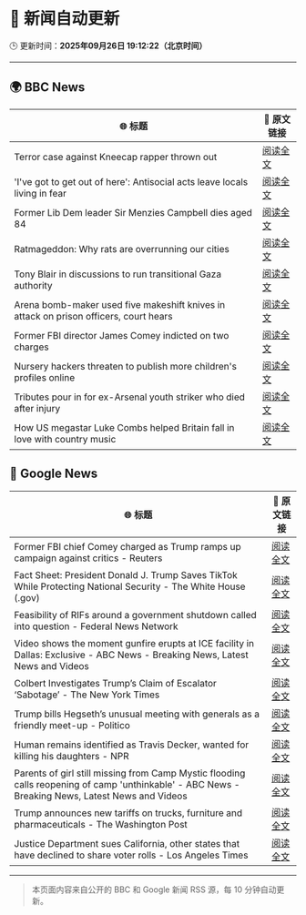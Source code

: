 # 🧠 新闻自动更新

🕒 更新时间：**2025年09月26日 19:12:22（北京时间）**

---

## 🌍 BBC News

| 🌐 标题 | 🔗 原文链接 |
|--------|-------------|
| Terror case against Kneecap rapper thrown out | [阅读全文](https://www.bbc.com/news/articles/ce846r2drg8o?at_medium=RSS&at_campaign=rss) |
| 'I've got to get out of here': Antisocial acts leave locals living in fear | [阅读全文](https://www.bbc.com/news/videos/c0jqv18yd5eo?at_medium=RSS&at_campaign=rss) |
| Former Lib Dem leader Sir Menzies Campbell dies aged 84 | [阅读全文](https://www.bbc.com/news/articles/cp8j7jnjd6ro?at_medium=RSS&at_campaign=rss) |
| Ratmageddon: Why rats are overrunning our cities | [阅读全文](https://www.bbc.com/news/articles/c4gvk397j80o?at_medium=RSS&at_campaign=rss) |
| Tony Blair in discussions to run transitional Gaza authority | [阅读全文](https://www.bbc.com/news/articles/c3drmk95xlzo?at_medium=RSS&at_campaign=rss) |
| Arena bomb-maker used five makeshift knives in attack on prison officers, court hears | [阅读全文](https://www.bbc.com/news/articles/c4g252x0z9go?at_medium=RSS&at_campaign=rss) |
| Former FBI director James Comey indicted on two charges | [阅读全文](https://www.bbc.com/news/articles/cy50ggv35zpo?at_medium=RSS&at_campaign=rss) |
| Nursery hackers threaten to publish more children's profiles online | [阅读全文](https://www.bbc.com/news/articles/c07vxv8v89lo?at_medium=RSS&at_campaign=rss) |
| Tributes pour in for ex-Arsenal youth striker who died after injury | [阅读全文](https://www.bbc.com/news/articles/czjvgkxlx88o?at_medium=RSS&at_campaign=rss) |
| How US megastar Luke Combs helped Britain fall in love with country music | [阅读全文](https://www.bbc.com/news/articles/c87yl745xqlo?at_medium=RSS&at_campaign=rss) |

## 📰 Google News

| 🌐 标题 | 🔗 原文链接 |
|--------|-------------|
| Former FBI chief Comey charged as Trump ramps up campaign against critics - Reuters | [阅读全文](https://news.google.com/rss/articles/CBMitwFBVV95cUxPb0s3ZE9UYlVacVU0YTBxTUFJUmp0SnVaSVdqVm9rMXJDUUw1QnVhVWdGN0Q1N3A5WEh6TWZsQ2dXSHI0cWZCdlFuNUZMcVJ0dGEzTS1NSmd2aFhGVndvOExjb0haSko3TmFpaEZ6YWtSLVJMdFltN3dSOVU0cnh6TkZ1TGNBaXNHTXBzYjRHM2xHMEptS1doczNCc056VUgzdUx2SXBETWNvS0Q1VEdBYmxlR3FMVUE?oc=5) |
| Fact Sheet: President Donald J. Trump Saves TikTok While Protecting National Security - The White House (.gov) | [阅读全文](https://news.google.com/rss/articles/CBMiywFBVV95cUxQaFJyQ29KdDVySFBkZjFfajUtSkVGUnJGLUc2N2tVU2xkZkFUejZZNUdNeHF2elplMHY5WVVIOE5hTHJ0Ni0xOU9zMUUtMktJRzI1WVBnOHNSZlZMYjRiR0lXWlJmYzRzNTQ1SzFvM1pfQ1ZuRjFEd19qWURTUVZoR29IelM4UGlFTUFKMjBETzJreThTeGdkUGlfZ2ZDVjRwd1Z1ZFNGVm5IUU56dHlOTERIX1AzMUdlbXZ6NVpJbFR5NVhlZzRwVjNhYw?oc=5) |
| Feasibility of RIFs around a government shutdown called into question - Federal News Network | [阅读全文](https://news.google.com/rss/articles/CBMiyAFBVV95cUxNZGp6dVEyaXFCQ2lITFJnNDNJV05xcVB4ZWZYcVJ1dGxRbDRZTWluVDEzaWZUcDhKYzRfcUZxYnF4WklMUXdFdWNmTFVxS25oa3FidHBySGk2SUNFQjhwNGh3eEpkckk3cjdtYnBTbFB1aE1mWnhnUjlZM21tNEtfdUlubDdibUhZc3kxSG80aVBBZkJxeXdwZmRDQVpnVW9POWFhOGlNX2tTdi1XNHdNMUlBczMwQWY4aWFfSk1mQVlSZnhyanBEQg?oc=5) |
| Video shows the moment gunfire erupts at ICE facility in Dallas: Exclusive - ABC News - Breaking News, Latest News and Videos | [阅读全文](https://news.google.com/rss/articles/CBMinwFBVV95cUxPY1pNUFhST2x3SlQtbThVWTR0ZDRSdXpPYVRmd2lhdEUtanFWU1VKcnZOeHhxSm5DM3I1b2twV2JWdWlYOVBOSXByVWdiV3VFNDhWMzlFNjd2R21yblhBeTFwM1dkRV9Fc0FLbk5uUjhGRkFDVXA4SEFBNEU0bEJCYXNkVGpYQkdVSW5VeDJabXdGREZIaEJQTjB1QlpiMVHSAaQBQVVfeXFMUE5lYmVsRGtadl81NGFXdUVOenRSRW9VV3RXS1BGaHhBaDFsallPc2pqMFRLMGF4N3FwNVBoMWRoWXJnSjJaNGdtRFJaV01fd0dBQVNkS3Z4SnFINXVnbTN1X2dwTjJQY0t0bnBMQnpTSXpkQXJPSjFENGVwOENNRlBoNFB6ckRDNC1VZEFyaEJxV3M1dDBsajJLOTF3aG1hNlhnVzA?oc=5) |
| Colbert Investigates Trump’s Claim of Escalator ‘Sabotage’ - The New York Times | [阅读全文](https://news.google.com/rss/articles/CBMikgFBVV95cUxPVHJXak1SOEYzbmJxT0lVQlpWSkN2MC0tLS1MUWZZdGl1ZExnTXlncHFXRVFXRVF2aHczVE1IWU9CSWY2ZWhxbjhOY0Q0UG84QmZaMlA0R19kUXVCeGR0UldfaVpMSE8tVjZMbjQycWczOGd6b3JlWTd5ZlV3RUtlXzVpVllISnVBQWxHek9Xc0MtUQ?oc=5) |
| Trump bills Hegseth’s unusual meeting with generals as a friendly meet-up - Politico | [阅读全文](https://news.google.com/rss/articles/CBMihwFBVV95cUxQdGdIQnYtQ3pMQ1FNVEtZUHcxb1BmQTZhM0ZmOEJPVDhxM3BmQTZ4ajNkR0hQSFR6WFFKc1JpTmtTd20wSWhTUEdkVW5VTnZEZURtYzZndkJsRm1ReEp4UUUwVGxsbHMxUE02UlhhZWVkMzRtNmZqRm9PcnBoblRWWWlENlNMMVE?oc=5) |
| Human remains identified as Travis Decker, wanted for killing his daughters - NPR | [阅读全文](https://news.google.com/rss/articles/CBMifEFVX3lxTE5mWXBsQVJzc2xQUjFCZ3UtWnUybU1ablcyYTBJYjV5bWZoRzZsV3g0WTktTWtyOTRJQ1Z5UmVnNkZxdzA5YXgtd0g3MXBwc3VyR2h4clpNd2huRlJwOFJmX0RpT0VBY2k4RmFWcDlvN0tpVGthX2dnSFRnWUQ?oc=5) |
| Parents of girl still missing from Camp Mystic flooding calls reopening of camp 'unthinkable' - ABC News - Breaking News, Latest News and Videos | [阅读全文](https://news.google.com/rss/articles/CBMipAFBVV95cUxQbjByOTJFbHVzSGJndEZVWDVWTFRJRENlQjEwMmFfYjFMRlFaMVZSNVFBT3JRZXplV29EbnluQ1FSSWdhZG1GbktzdFNRWnpwS0dUSllkS3lkaUF2RFhhaVBrZGFlOG5jSEx5ejBDQmo4Zi02VGYzMmloN19JcFlvbTJzRlJOYlV5YmhoX3R0LWFSbjByTXc3d0lETXNJT3FtSTZITdIBqgFBVV95cUxPTHppSlB2VDlobkZvN0pqcHl3amJXNDR5X1ZVWW5fbXQwYmR2OHRETG1mb2lhSDJnVjdvZFl3N3RsMnhkMU9tLUZTS0NLUlR1SUVPRlNIM1htbEhvcXhxUU9NVUwwYWZXYUJXSkdjNnBiTlEtOTA2RU1iWFg2bkhyNFQ4Qm45dlFNVWhFbFJjaDFDYTlTVFF0V3lYemo3eTR0ckRRWFJlQ2EwUQ?oc=5) |
| Trump announces new tariffs on trucks, furniture and pharmaceuticals - The Washington Post | [阅读全文](https://news.google.com/rss/articles/CBMinwFBVV95cUxQNUVZblNEdVI0NjR2T3FxQmJxMGlXQ0xEdEE4NGlJcFMtc1d1cno1TFNQN19XQmR1bFJNbTRMMWJ5OUpLeFB0OEdGeDhBaTNQWDh1NWtzbzQ4SmZNZFNIZ0o1UzA1NU5salhPVjAzUFB0Wl9JbUFlTVl4ZFdPV1hEYnFQXzZVZjVqcHFvTGc1RGRRdmd0d0xtQ1lwZHQ5elE?oc=5) |
| Justice Department sues California, other states that have declined to share voter rolls - Los Angeles Times | [阅读全文](https://news.google.com/rss/articles/CBMi0wFBVV95cUxOelQtR3JIRjFLSHJTSDl1OHlGZXpXYkpVaWJfVW0zbEtQdDRidVpvMjQ4Y2RjZmdETGNjV3RlQjRjdWFKbXBUZjBfYlFzdzRoQXlmdFRHMzlkVEVVOUo3dFhkUjVYSFVWWG1LcHBxbG1MZWcwVFZQVDBMY0FJSm1JdklQeElsSGh6bnZhaUl3andIMjF0Si1UWWZYZHM1eTJ0Yy1UZFJweDVraUpfaVM3eFJNaW0xc3A3djNLRTRCNEwxYkJGSFlweEljYW5YZ0Q3d1BJ?oc=5) |

---
> 本页面内容来自公开的 BBC 和 Google 新闻 RSS 源，每 10 分钟自动更新。